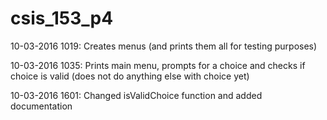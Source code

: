 # csis_153_p4

10-03-2016 1019: Creates menus (and prints them all for testing purposes)

10-03-2016 1035: Prints main menu, prompts for a choice and checks if choice is valid (does not do anything else with choice yet)

10-03-2016 1601: Changed isValidChoice function and added documentation

